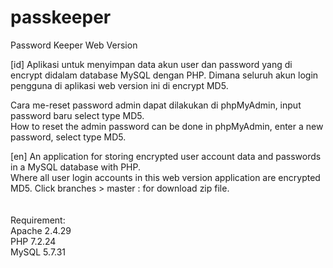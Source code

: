 # passkeeper
Password Keeper Web Version

[id] Aplikasi untuk menyimpan data akun user dan password yang di encrypt didalam database MySQL dengan PHP. Dimana seluruh akun login pengguna di aplikasi web version ini di encrypt MD5.

Cara me-reset password admin dapat dilakukan di phpMyAdmin, input password baru select type MD5.<br />
How to reset the admin password can be done in phpMyAdmin, enter a new password, select type MD5.

[en] An application for storing encrypted user account data and passwords in a MySQL database with PHP. <br />Where all user login accounts in this web version application are encrypted MD5. Click branches > master : for download zip file.
<br />
<br />
<br />
Requirement:<br />
Apache 2.4.29<br />
PHP 7.2.24<br />
MySQL 5.7.31<br />
